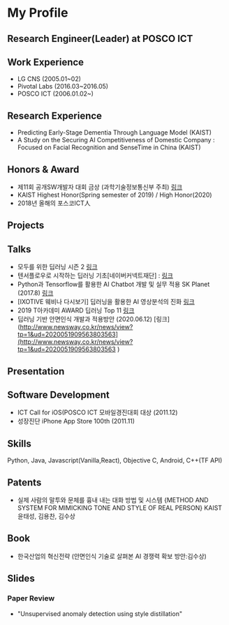 # My Profile

## Research Engineer(Leader) at POSCO ICT

## Work Experience
* LG CNS (2005.01~02) 
* Pivotal Labs (2016.03~2016.05)
* POSCO ICT (2006.01.02~)

## Research Experience
* Predicting Early-Stage Dementia Through Language Model (KAIST)
* A Study on the Securing AI Competitiveness of Domestic Company : Focused on Facial Recognition and SenseTime in China (KAIST)

## Honors & Award
* 제11회 공개SW개발자 대회 금상 (과학기술정보통신부 주최) [링크](https://www.oss.kr/dev_competition_activities/show/a0f60bdb-d64d-4bd7-8c6b-8a9df7d2647f) 
* KAIST Highest Honor(Spring semester of 2019) / High Honor(2020)
* 2018년 올해의 포스코ICT人 

## Projects

## Talks
* 모두를 위한 딥러닝 시즌 2 [링크](https://deeplearningzerotoall.github.io/season2/)
* 텐서플로우로 시작하는 딥러닝 기초[네이버커넥트재단] : [링크](https://www.edwith.org/boostcourse-dl-tensorflow)
* Python과 Tensorflow를 활용한 AI Chatbot 개발 및 실무 적용 SK Planet (2017.8) [링크](https://www.slideshare.net/healess/python-tensorflow-ai-chatbot)
* [IXOTIVE 웨비나 다시보기] 딥러닝을 활용한 AI 영상분석의 진화 [링크](https://youtu.be/oe937gzXn44)
* 2019 T아카데미 AWARD 딥러닝 Top 11 [링크](https://tacademy.skplanet.com/front/customer/viewNotice.action?seq=735&topYn=N) 
* 딥러닝 기반 안면인식 개발과 적용방안 (2020.06.12) [링크](http://www.newsway.co.kr/news/view?tp=1&ud=2020051909563803563](http://www.newsway.co.kr/news/view?tp=1&ud=2020051909563803563 )

## Presentation

## Software Development
* ICT Call for iOS(POSCO ICT 모바일경진대회 대상 (2011.12)
* 성장진단 iPhone App Store 100th (2011.11)

## Skills
Python, Java, Javascript(Vanilla,React), Objective C, Android, C++(TF API)

## Patents
* 실제 사람의 말투와 문체를 흉내 내는 대화 방법 및 시스템 {METHOD AND SYSTEM FOR MIMICKING TONE AND STYLE OF REAL PERSON} KAIST 윤태성, 김용찬, 김수상

## Book
* 한국산업의 혁신전략 (안면인식 기술로 살펴본 AI 경쟁력 확보 방안:김수상)

## Slides
### Paper Review
* "Unsupervised anomaly detection using style distillation" 